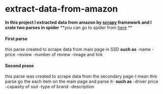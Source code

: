 # extract-data-from-amazon
**In this project I extracted data from amazon by [scrapy](https://scrapy.org/) framework and I crate two parses in spider**
**you can go to spider from [here](https://github.com/eslamaboushashaa/extract-data-from-amazon/blob/8ac5d3ff60fb9a789c659ba25e8862d13cc0e263/amazon/spiders/amazom_ssd.py) **
#### First parse 
this parse created to scrape data from main page in SSD **such as** 
-name 
-price
-review
-number of review
-image and link

#### Second prase 
this parse was created to scrape data from the secondary page-I mean this parse go the each item on the main page and parse it- **such as** 
-driver price
-capasity of ssd 
-type of brand 
-description
